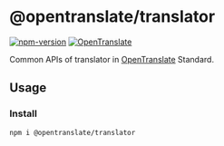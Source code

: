 # @opentranslate/translator

[![npm-version](https://img.shields.io/npm/v/@opentranslate/translator.svg)](https://www.npmjs.com/package/@opentranslate/translator)
[![OpenTranslate](https://img.shields.io/badge/OpenTranslate-v1-brightgreen)](https://github.com/OpenTranslate)

Common APIs of translator in [OpenTranslate](https://github.com/OpenTranslate) Standard.

## Usage

### Install

```
npm i @opentranslate/translator
```